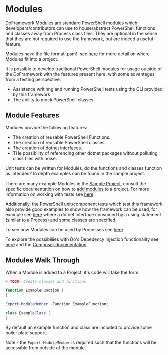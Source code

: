 # Modules
DoFramework Modules are standard PowerShell modules which developers/contributors can use to house/abstract PowerShell functions and classes away from Process class files. They are optional in the sense that they are not required to use the framework, but are indeed a useful feature. 

Modules have the file format .psm1, see [here](./ProjectStructure.md) for more detail on where Modules fit into a project.

It is possible to develop traditional PowerShell modules for usage outside of the DoFramework with the features present here, with some advantages from a testing perspective:
- Assistance writinng and running PowerShell tests using the CLI provided by this framework
- The ability to mock PowerShell classes

## Module Features
Modules provide the following features:
- The creation of reusable PowerShell Functions.
- The creation of reusable PowerShell classes.
- The creation of dotnet interfaces.
- THe possibility of referencing other dotnet packages without polluting class files with noise.

Unit tests can be written for Modules, do the functions and classes function as intended? In depth examples can be found in the sample project.

There are many example Modules in the [Sample Project](../Sample), consult the specific documentation on how to [add modules](./CLIFunctions.md#add-module) to a project. For more information on working with tests see [here](./Testing.md).

Additionally, the PowerShell unit/component tests which test this framework also provide good examples to show how the framework can be used, for example see [here](../src/DoCli/Tests/Component/Do/Modules/TestClassModule.psm1) where a dotnet interface consumed by a using statement (similar to a Process) and some classes are specified.

To see how Modules can be used by Processes see [here](./Processes.md).

To explore the possibiliies with Do's Depedency Injection functionality see [here](./DependencyInjection.md) and the [Composer documentation](./Composers.md).

## Modules Walk Through
When a Module is added to a Project, it's code will take the form:

```PowerShell
# TODO: Create classes and functions.

function ExampleFunction {
}

Export-ModuleMember -Function ExampleFunction;

class ExampleClass {
}
```

By default an example function and class are included to provide some boiler plate support.

Note - the `Export-ModuleMember` is required such that the functions will be accessible from outside of the module.